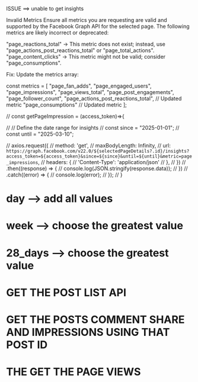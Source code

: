 ISSUE ==> unable to get insights

Invalid Metrics
Ensure all metrics you are requesting are valid and supported by the Facebook Graph API for the selected page. The following metrics are likely incorrect or deprecated:

"page_reactions_total" → This metric does not exist; instead, use "page_actions_post_reactions_total" or "page_total_actions".
"page_content_clicks" → This metric might not be valid; consider "page_consumptions".



Fix: Update the metrics array:

const metrics = [
  "page_fan_adds",
  "page_engaged_users",
  "page_impressions",
  "page_views_total",
  "page_post_engagements",
  "page_follower_count",
  "page_actions_post_reactions_total", // Updated metric
  "page_consumptions" // Updated metric
];



// const getPageImpression = (access_token)=>{

//       // Define the date range for insights
//       const since = "2025-01-01";
//       const until = "2025-03-10";

  
//   axios.request({
//     method: 'get',
//     maxBodyLength: Infinity,
//     url: `https://graph.facebook.com/v22.0/${selectedPageDetails?.id}/insights?access_token=${access_token}&since=${since}&until=${until}&metric=page_impressions`,
//     headers: { 
//       'Content-Type': 'application/json'
//     },
//   })
//   .then((response) => {
//     console.log(JSON.stringify(response.data));
//   })
//   .catch((error) => {
//     console.log(error);
//   });
// }



<!-- * WHILE USING SINCE & UNTIL -->

# day --> add all values
# week --> choose the greatest value
# 28_days --> choose the greatest value

<!-- * IF SINCE AND UNTIL HAVE NOT USED  -->


 <!-- *TASK TODO -->

# GET THE POST LIST API
# GET THE POSTS COMMENT SHARE AND IMPRESSIONS USING THAT POST ID
# THE GET THE PAGE VIEWS